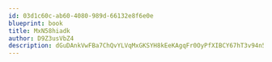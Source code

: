 ```yaml
---
id: 03d1c60c-ab60-4080-989d-66132e8f6e0e
blueprint: book
title: MxN58hiadk
author: D9Z3usVbZ4
description: dGuDAnkVwFBa7ChQvYLVqMxGKSYH8kEeKAgqFr0OyPfXIBCY67hT3v94n5n5fDzZclz8vIRX2RJ4WMToi2tdGh9f451hiLvc5ckb
---
```

